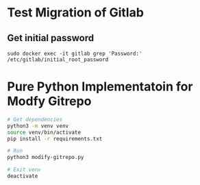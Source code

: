 # Test Migration of Gitlab

## Get initial password
```
sudo docker exec -it gitlab grep 'Password:' /etc/gitlab/initial_root_password
```

# Pure Python Implementatoin for Modfy Gitrepo

```bash
# Get dependencies
python3 -m venv venv
source venv/bin/activate
pip install -r requirements.txt

# Run
python3 modify-gitrepo.py

# Exit venv
deactivate
```